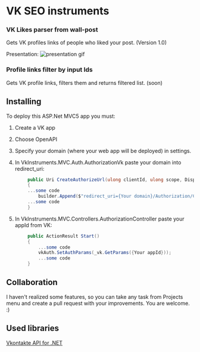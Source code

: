 # VK SEO instruments
###  VK Likes parser from wall-post 

Gets VK profiles links of people who liked your post. 
(Version 1.0)

Presentation:
![presentation gif](https://giphy.com/gifs/2kVnesYPphyGOOsXRF)


### Profile links filter by input Ids 

Gets VK profile links, filters them and returns filtered list. 
(soon)


## Installing
To deploy this ASP.Net MVC5 app you must: 
1. Сreate a VK app 
2. Choose OpenAPI
3. Specify your domain (where your web app will be deployed) in settings.

4. In VkInstruments.MVC.Auth.AuthorizationVk paste your domain into redirect_uri:

```c#
        public Uri CreateAuthorizeUrl(ulong clientId, ulong scope, Display display, string state)
        {
        ...some code
            builder.Append($"redirect_uri={Your domain}/Authorization/Complete&");
        ...some code
        }
```

5. In VkInstruments.MVC.Controllers.AuthorizationController paste your appId from VK:


```c#
        public ActionResult Start()
        {
            ...some code
            vkAuth.SetAuthParams(_vk.GetParams({Your appId}));
            ...some code
        }
```

## Collaboration

I haven't realized some features, so you can take any task from Projects menu and create a pull request with your improvements. You are welcome. :)


## Used libraries

[Vkontakte API for .NET](https://vknet.github.io/vk/)
